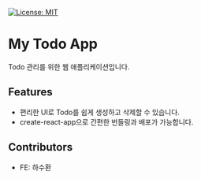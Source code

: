 [![License: MIT](https://img.shields.io/badge/License-MIT-yellow.svg)](https://opensource.org/licenses/MIT)

# My Todo App

Todo 관리를 위한 웹 애플리케이션입니다.

## Features

- 편리한 UI로 Todo를 쉽게 생성하고 삭제할 수 있습니다.
- create-react-app으로 간편한 번들링과 배포가 가능합니다.

## Contributors

- FE: 하수환
